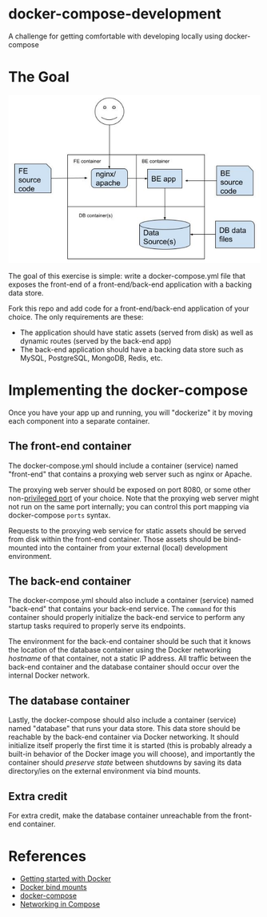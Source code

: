 # docker-compose-development
A challenge for getting comfortable with developing locally using docker-compose

# The Goal

![The goal of the exercise](goal.jpg)

The goal of this exercise is simple: write a docker-compose.yml file that exposes the front-end of a front-end/back-end application with a backing data store.

Fork this repo and add code for a front-end/back-end application of your choice. The only requirements are these:
* The application should have static assets (served from disk) as well as dynamic routes (served by the back-end app)
* The back-end application should have a backing data store such as MySQL, PostgreSQL, MongoDB, Redis, etc.

# Implementing the docker-compose

Once you have your app up and running, you will "dockerize" it by moving each component into a separate container.

## The front-end container

The docker-compose.yml should include a container (service) named "front-end" that contains a proxying web server such as nginx or Apache.

The proxying web server should be exposed on port 8080, or some other non-[privileged port](https://www.w3.org/Daemon/User/Installation/PrivilegedPorts.html) of your choice. Note that the proxying web server might not run on the same port internally; you can control this port mapping via docker-compose `ports` syntax.

Requests to the proxying web service for static assets should be served from disk within the front-end container. Those assets should be bind-mounted into the container from your external (local) development environment.

## The back-end container

The docker-compose.yml should also include a container (service) named "back-end" that contains your back-end service. The `command` for this container should properly initialize the back-end service to perform any startup tasks required to properly serve its endpoints.

The environment for the back-end container should be such that it knows the location of the database container using the Docker networking _hostname_ of that container, not a static IP address. All traffic between the back-end container and the database container should occur over the internal Docker network.

## The database container

Lastly, the docker-compose should also include a container (service) named "database" that runs your data store. This data store should be reachable by the back-end container via Docker networking. It should initialize itself properly the first time it is started (this is probably already a built-in behavior of the Docker image you will choose), and importantly the container should *preserve state* between shutdowns by saving its data directory/ies on the external environment via bind mounts.

## Extra credit

For extra credit, make the database container unreachable from the front-end container.

# References

* [Getting started with Docker](https://docs.docker.com/engine/)
* [Docker bind mounts](https://docs.docker.com/get-started/06_bind_mounts/)
* [docker-compose](https://docs.docker.com/compose/)
* [Networking in Compose](https://docs.docker.com/compose/networking/)
